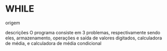 # WHILE
origem


descrições O programa consiste em 3 problemas, respectivamente sendo eles, armazenamento, operações e saída de valores digitados, calculadora de média, e calculadora de média condicional
